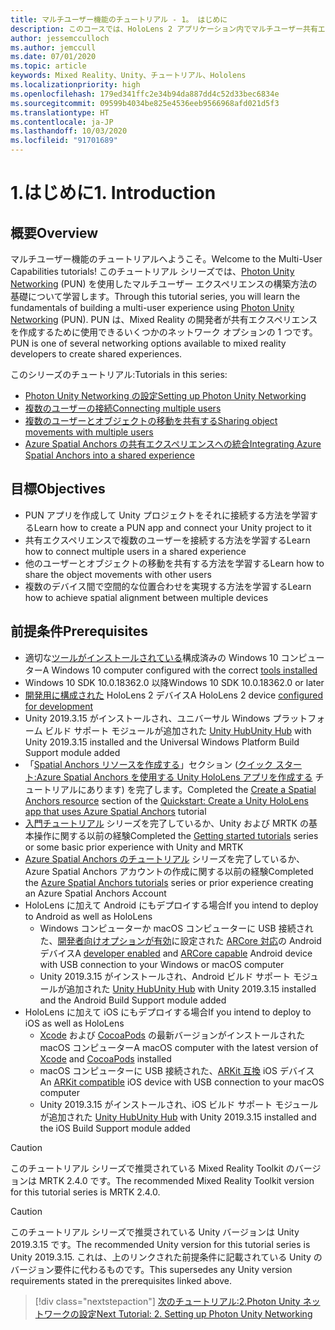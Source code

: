 ```yaml
---
title: マルチユーザー機能のチュートリアル - 1。 はじめに
description: このコースでは、HoloLens 2 アプリケーション内でマルチユーザー共有エクスペリエンスを実装する方法を学習します。
author: jessemcculloch
ms.author: jemccull
ms.date: 07/01/2020
ms.topic: article
keywords: Mixed Reality、Unity、チュートリアル、Hololens
ms.localizationpriority: high
ms.openlocfilehash: 179ed341ffc2e34b94da887dd4c52d33bec6834e
ms.sourcegitcommit: 09599b4034be825e4536eeb9566968afd021d5f3
ms.translationtype: HT
ms.contentlocale: ja-JP
ms.lasthandoff: 10/03/2020
ms.locfileid: "91701689"
---
```

# <a name="1-introduction"></a><span data-ttu-id="4b09d-105">1.はじめに</span><span class="sxs-lookup"><span data-stu-id="4b09d-105">1. Introduction</span></span>

## <a name="overview"></a><span data-ttu-id="4b09d-106">概要</span><span class="sxs-lookup"><span data-stu-id="4b09d-106">Overview</span></span>

<span data-ttu-id="4b09d-107">マルチユーザー機能のチュートリアルへようこそ。</span><span class="sxs-lookup"><span data-stu-id="4b09d-107">Welcome to the Multi-User Capabilities tutorials!</span></span> <span data-ttu-id="4b09d-108">このチュートリアル シリーズでは、<a href="https://www.photonengine.com/PUN" target="_blank">Photon Unity Networking</a> (PUN) を使用したマルチユーザー エクスペリエンスの構築方法の基礎について学習します。</span><span class="sxs-lookup"><span data-stu-id="4b09d-108">Through this tutorial series, you will learn the fundamentals of building a multi-user experience using <a href="https://www.photonengine.com/PUN" target="_blank">Photon Unity Networking</a> (PUN).</span></span> <span data-ttu-id="4b09d-109">PUN は、Mixed Reality の開発者が共有エクスペリエンスを作成するために使用できるいくつかのネットワーク オプションの 1 つです。</span><span class="sxs-lookup"><span data-stu-id="4b09d-109">PUN is one of several networking options available to mixed reality developers to create shared experiences.</span></span>

<span data-ttu-id="4b09d-110">このシリーズのチュートリアル:</span><span class="sxs-lookup"><span data-stu-id="4b09d-110">Tutorials in this series:</span></span>

* [<span data-ttu-id="4b09d-111">Photon Unity Networking の設定</span><span class="sxs-lookup"><span data-stu-id="4b09d-111">Setting up Photon Unity Networking</span></span>](mr-learning-sharing-02.md)
* [<span data-ttu-id="4b09d-112">複数のユーザーの接続</span><span class="sxs-lookup"><span data-stu-id="4b09d-112">Connecting multiple users</span></span>](mr-learning-sharing-03.md)
* [<span data-ttu-id="4b09d-113">複数のユーザーとオブジェクトの移動を共有する</span><span class="sxs-lookup"><span data-stu-id="4b09d-113">Sharing object movements with multiple users</span></span>](mr-learning-sharing-04.md)
* [<span data-ttu-id="4b09d-114">Azure Spatial Anchors の共有エクスペリエンスへの統合</span><span class="sxs-lookup"><span data-stu-id="4b09d-114">Integrating Azure Spatial Anchors into a shared experience</span></span>](mr-learning-sharing-05.md)

## <a name="objectives"></a><span data-ttu-id="4b09d-115">目標</span><span class="sxs-lookup"><span data-stu-id="4b09d-115">Objectives</span></span>

* <span data-ttu-id="4b09d-116">PUN アプリを作成して Unity プロジェクトをそれに接続する方法を学習する</span><span class="sxs-lookup"><span data-stu-id="4b09d-116">Learn how to create a PUN app and connect your Unity project to it</span></span>
* <span data-ttu-id="4b09d-117">共有エクスペリエンスで複数のユーザーを接続する方法を学習する</span><span class="sxs-lookup"><span data-stu-id="4b09d-117">Learn how to connect multiple users in a shared experience</span></span>
* <span data-ttu-id="4b09d-118">他のユーザーとオブジェクトの移動を共有する方法を学習する</span><span class="sxs-lookup"><span data-stu-id="4b09d-118">Learn how to share the object movements with other users</span></span>
* <span data-ttu-id="4b09d-119">複数のデバイス間で空間的な位置合わせを実現する方法を学習する</span><span class="sxs-lookup"><span data-stu-id="4b09d-119">Learn how to achieve spatial alignment between multiple devices</span></span>

## <a name="prerequisites"></a><span data-ttu-id="4b09d-120">前提条件</span><span class="sxs-lookup"><span data-stu-id="4b09d-120">Prerequisites</span></span>

* <span data-ttu-id="4b09d-121">適切な[ツールがインストールされている](../../install-the-tools.md)構成済みの Windows 10 コンピューター</span><span class="sxs-lookup"><span data-stu-id="4b09d-121">A Windows 10 computer configured with the correct [tools installed](../../install-the-tools.md)</span></span>
* <span data-ttu-id="4b09d-122">Windows 10 SDK 10.0.18362.0 以降</span><span class="sxs-lookup"><span data-stu-id="4b09d-122">Windows 10 SDK 10.0.18362.0 or later</span></span>
* <span data-ttu-id="4b09d-123">[開発用に構成された](../../platform-capabilities-and-apis/using-visual-studio.md#enabling-developer-mode) HoloLens 2 デバイス</span><span class="sxs-lookup"><span data-stu-id="4b09d-123">A HoloLens 2 device [configured for development](../../platform-capabilities-and-apis/using-visual-studio.md#enabling-developer-mode)</span></span>
* <span data-ttu-id="4b09d-124">Unity 2019.3.15 がインストールされ、ユニバーサル Windows プラットフォーム ビルド サポート モジュールが追加された <a href="https://docs.unity3d.com/Manual/GettingStartedInstallingHub.html" target="_blank">Unity Hub</a></span><span class="sxs-lookup"><span data-stu-id="4b09d-124"><a href="https://docs.unity3d.com/Manual/GettingStartedInstallingHub.html" target="_blank">Unity Hub</a> with Unity 2019.3.15 installed and the Universal Windows Platform Build Support module added</span></span>
* <span data-ttu-id="4b09d-125">「[Spatial Anchors リソースを作成する](https://docs.microsoft.com/azure/spatial-anchors/quickstarts/get-started-unity-hololens#create-a-spatial-anchors-resource)」セクション ([クイック スタート:Azure Spatial Anchors を使用する Unity HoloLens アプリを作成する](https://docs.microsoft.com/azure/spatial-anchors/quickstarts/get-started-unity-hololens) チュートリアルにあります) を完了します。</span><span class="sxs-lookup"><span data-stu-id="4b09d-125">Completed the [Create a Spatial Anchors resource](https://docs.microsoft.com/azure/spatial-anchors/quickstarts/get-started-unity-hololens#create-a-spatial-anchors-resource) section of the [Quickstart: Create a Unity HoloLens app that uses Azure Spatial Anchors](https://docs.microsoft.com/azure/spatial-anchors/quickstarts/get-started-unity-hololens) tutorial</span></span>
* <span data-ttu-id="4b09d-126">[入門チュートリアル](mr-learning-base-01.md) シリーズを完了しているか、Unity および MRTK の基本操作に関する以前の経験</span><span class="sxs-lookup"><span data-stu-id="4b09d-126">Completed the [Getting started tutorials](mr-learning-base-01.md) series or some basic prior experience with Unity and MRTK</span></span>
* <span data-ttu-id="4b09d-127">[Azure Spatial Anchors のチュートリアル](mr-learning-asa-01.md) シリーズを完了しているか、Azure Spatial Anchors アカウントの作成に関する以前の経験</span><span class="sxs-lookup"><span data-stu-id="4b09d-127">Completed the [Azure Spatial Anchors tutorials](mr-learning-asa-01.md) series or prior experience creating an Azure Spatial Anchors Account</span></span>
* <span data-ttu-id="4b09d-128">HoloLens に加えて Android にもデプロイする場合</span><span class="sxs-lookup"><span data-stu-id="4b09d-128">If you intend to deploy to Android as well as HoloLens</span></span>
  * <span data-ttu-id="4b09d-129">Windows コンピューターか macOS コンピューターに USB 接続された、<a href="https://developer.android.com/studio/debug/dev-options" target="_blank">開発者向けオプションが有効</a>に設定された <a href="https://developers.google.com/ar/discover/supported-devices" target="_blank">ARCore 対応</a>の Android デバイス</span><span class="sxs-lookup"><span data-stu-id="4b09d-129">A <a href="https://developer.android.com/studio/debug/dev-options" target="_blank">developer enabled</a> and <a href="https://developers.google.com/ar/discover/supported-devices" target="_blank">ARCore capable</a> Android device with USB connection to your Windows or macOS computer</span></span>
  * <span data-ttu-id="4b09d-130">Unity 2019.3.15 がインストールされ、Android ビルド サポート モジュールが追加された <a href="https://docs.unity3d.com/Manual/GettingStartedInstallingHub.html" target="_blank">Unity Hub</a></span><span class="sxs-lookup"><span data-stu-id="4b09d-130"><a href="https://docs.unity3d.com/Manual/GettingStartedInstallingHub.html" target="_blank">Unity Hub</a> with Unity 2019.3.15 installed and the Android Build Support module added</span></span>
* <span data-ttu-id="4b09d-131">HoloLens に加えて iOS にもデプロイする場合</span><span class="sxs-lookup"><span data-stu-id="4b09d-131">If you intend to deploy to iOS as well as HoloLens</span></span>
  * <span data-ttu-id="4b09d-132"><a href="https://geo.itunes.apple.com/us/app/xcode/id497799835?mt=12" target="_blank">Xcode</a> および <a href="https://cocoapods.org" target="_blank">CocoaPods</a> の最新バージョンがインストールされた macOS コンピューター</span><span class="sxs-lookup"><span data-stu-id="4b09d-132">A macOS computer with the latest version of <a href="https://geo.itunes.apple.com/us/app/xcode/id497799835?mt=12" target="_blank">Xcode</a> and <a href="https://cocoapods.org" target="_blank">CocoaPods</a> installed</span></span>
  * <span data-ttu-id="4b09d-133">macOS コンピューターに USB 接続された、<a href="https://developer.apple.com/documentation/arkit/verifying_device_support_and_user_permission" target="_blank">ARKit 互換</a> iOS デバイス</span><span class="sxs-lookup"><span data-stu-id="4b09d-133">An <a href="https://developer.apple.com/documentation/arkit/verifying_device_support_and_user_permission" target="_blank">ARKit compatible</a> iOS device with USB connection to your macOS computer</span></span>
  * <span data-ttu-id="4b09d-134">Unity 2019.3.15 がインストールされ、iOS ビルド サポート モジュールが追加された <a href="https://docs.unity3d.com/Manual/GettingStartedInstallingHub.html" target="_blank">Unity Hub</a></span><span class="sxs-lookup"><span data-stu-id="4b09d-134"><a href="https://docs.unity3d.com/Manual/GettingStartedInstallingHub.html" target="_blank">Unity Hub</a> with Unity 2019.3.15 installed and the iOS Build Support module added</span></span>

> [!CAUTION]
> <span data-ttu-id="4b09d-135">このチュートリアル シリーズで推奨されている Mixed Reality Toolkit のバージョンは MRTK 2.4.0 です。</span><span class="sxs-lookup"><span data-stu-id="4b09d-135">The recommended Mixed Reality Toolkit version for this tutorial series is MRTK 2.4.0.</span></span>

> [!CAUTION]
> <span data-ttu-id="4b09d-136">このチュートリアル シリーズで推奨されている Unity バージョンは Unity 2019.3.15 です。</span><span class="sxs-lookup"><span data-stu-id="4b09d-136">The recommended Unity version for this tutorial series is Unity 2019.3.15.</span></span> <span data-ttu-id="4b09d-137">これは、上のリンクされた前提条件に記載されている Unity のバージョン要件に代わるものです。</span><span class="sxs-lookup"><span data-stu-id="4b09d-137">This supersedes any Unity version requirements stated in the prerequisites linked above.</span></span>

> [!div class="nextstepaction"]
> [<span data-ttu-id="4b09d-138">次のチュートリアル:2.Photon Unity ネットワークの設定</span><span class="sxs-lookup"><span data-stu-id="4b09d-138">Next Tutorial: 2. Setting up Photon Unity Networking</span></span>](mr-learning-sharing-02.md)
